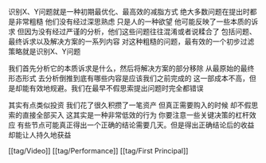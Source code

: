 识别X、Y问题就是一种初期最优化、最高效的减脂方式 绝大多数问题在提出时都是非常粗糙 他们没有经过深思熟虑 只是人的一种欲望 他可能反映了一些本质的诉求 但因为没有经过严谨的分析，他们这些问题往往混淆或者说糅合了 包括问题、最终诉求以及解决方案的一系列内容 对这种粗糙的问题，最有效的一个初步过滤策略就是识别X、Y问题

我们首先分析它的本质诉求是什么，然后将解决方案的部分移除 从最原始的最终形态形式 去分析倒推到底有哪些内容是应该我们之前完成的 这一部成本不高，但是却能有效地规避。我们在最早不假思索提出问题时完全都错误

其实有点类似投资 我们花了很久积攒了一笔资产 但真正需要购入的时候 却不假思索的直接全部买入 这其实是一种非常低效的行为 你要注意一些关键决策的杠杆效应 有些节点可能真正得出一个正确的结论需要几天。但是得出正确结论后的收益 却能让人持久地获益

[[tag/Video]] [[tag/Performance]] [[tag/First Principal]]